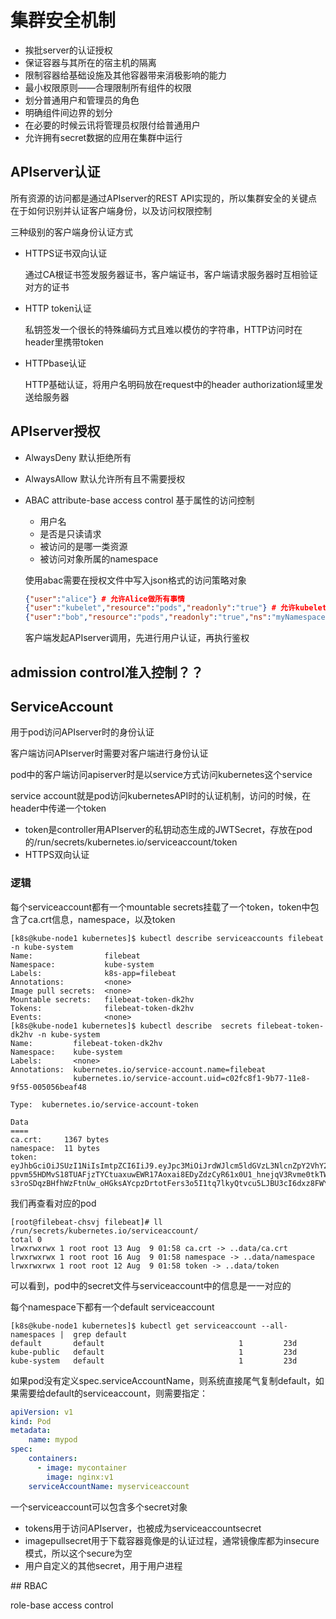 # 集群安全机制

* 挨批server的认证授权
* 保证容器与其所在的宿主机的隔离
* 限制容器给基础设施及其他容器带来消极影响的能力
* 最小权限原则——合理限制所有组件的权限
* 划分普通用户和管理员的角色
* 明确组件间边界的划分
* 在必要的时候云讯将管理员权限付给普通用户
* 允许拥有secret数据的应用在集群中运行

## APIserver认证

所有资源的访问都是通过APIserver的REST API实现的，所以集群安全的关键点在于如何识别并认证客户端身份，以及访问权限控制

三种级别的客户端身份认证方式

* HTTPS证书双向认证

  通过CA根证书签发服务器证书，客户端证书，客户端请求服务器时互相验证对方的证书

* HTTP token认证

  私钥签发一个很长的特殊编码方式且难以模仿的字符串，HTTP访问时在header里携带token

* HTTPbase认证

  HTTP基础认证，将用户名明码放在request中的header authorization域里发送给服务器

## APIserver授权

* AlwaysDeny 默认拒绝所有

* AlwaysAllow 默认允许所有且不需要授权

* ABAC attribute-base access control 基于属性的访问控制

  * 用户名
  * 是否是只读请求
  * 被访问的是哪一类资源
  * 被访问对象所属的namespace

  使用abac需要在授权文件中写入json格式的访问策略对象

  ```json
  {"user":"alice"} # 允许Alice做所有事情
  {"user":"kubelet","resource":"pods","readonly":"true"} # 允许kubelet只读pod
  {"user":"bob","resource":"pods","readonly":"true","ns":"myNamespace"} # 允许Bob只读myNamespace的pod
  ```

  客户端发起APIserver调用，先进行用户认证，再执行鉴权

## admission control准入控制？？

## ServiceAccount

用于pod访问APIserver时的身份认证

客户端访问APIserver时需要对客户端进行身份认证

pod中的客户端访问apiserver时是以service方式访问kubernetes这个service

service account就是pod访问kubernetesAPI时的认证机制，访问的时候，在header中传递一个token

* token是controller用APIserver的私钥动态生成的JWTSecret，存放在pod的/run/secrets/kubernetes.io/serviceaccount/token
* HTTPS双向认证

### 逻辑

每个serviceaccount都有一个mountable secrets挂载了一个token，token中包含了ca.crt信息，namespace，以及token

```shell
[k8s@kube-node1 kubernetes]$ kubectl describe serviceaccounts filebeat -n kube-system   
Name:                filebeat
Namespace:           kube-system
Labels:              k8s-app=filebeat
Annotations:         <none>
Image pull secrets:  <none>
Mountable secrets:   filebeat-token-dk2hv
Tokens:              filebeat-token-dk2hv
Events:              <none>
[k8s@kube-node1 kubernetes]$ kubectl describe  secrets filebeat-token-dk2hv -n kube-system
Name:         filebeat-token-dk2hv
Namespace:    kube-system
Labels:       <none>
Annotations:  kubernetes.io/service-account.name=filebeat
              kubernetes.io/service-account.uid=c02fc8f1-9b77-11e8-9f55-005056beaf48

Type:  kubernetes.io/service-account-token

Data
====
ca.crt:     1367 bytes
namespace:  11 bytes
token:      eyJhbGciOiJSUzI1NiIsImtpZCI6IiJ9.eyJpc3MiOiJrdWJlcm5ldGVzL3NlcnZpY2VhY2NvdW50Iiwia3ViZXJuZXRlcy5pby9zZXJ2aWNlYWNjb3VudC9uYW1lc3BhY2UiOiJrdWJlLXN5c3RlbSIsImt1YmVybmV0ZXMuaW8vc2VydmljZWFjY291bnQvc2VjcmV0Lm5hbWUiOiJmaWxlYmVhdC10b2tlbi1kazJodiIsImt1YmVybmV0ZXMuaW8vc2VydmljZWFjY291bnQvc2VydmljZS1hY2NvdW50Lm5hbWUiOiJmaWxlYmVhdCIsImt1YmVybmV0ZXMuaW8vc2VydmljZWFjY291bnQvc2VydmljZS1hY2NvdW50LnVpZCI6ImMwMmZjOGYxLTliNzctMTFlOC05ZjU1LTAwNTA1NmJlYWY0OCIsInN1YiI6InN5c3RlbTpzZXJ2aWNlYWNjb3VudDprdWJlLXN5c3RlbTpmaWxlYmVhdCJ9.p6faW7gqCajPTJgUcbVNthadFxwx9Gcs0zs7aRdsmVmvQkij4IDEWQ7BYs8fieLQHsTKeEQbRP42BSZfp07jBKn2Y_EW5MIVlnzhiCrkrS1GsqJuHncGtcqzlZKf0crWcBK-ppvm55HDMvS18TUAFjzTYCtuaxuwEWR17Aoxai8EDyZdzCyR61x0U1_hnejqV3Rvme0tkTWcznEHhocL67YNUpy4LWdP3ops0DTo9RZDf-s3roSDqzBHfhWzFtnUw_oHGksAYcpzDrtotFers3o5I1tq7lkyQtvcu5LJBU3cI6dxz8FWYphgRlEbjd0fRE9jh9aonb4jF3AEnDuP4A
```

我们再查看对应的pod

```shell
[root@filebeat-chsvj filebeat]# ll /run/secrets/kubernetes.io/serviceaccount/
total 0
lrwxrwxrwx 1 root root 13 Aug  9 01:58 ca.crt -> ..data/ca.crt
lrwxrwxrwx 1 root root 16 Aug  9 01:58 namespace -> ..data/namespace
lrwxrwxrwx 1 root root 12 Aug  9 01:58 token -> ..data/token
```

可以看到，pod中的secret文件与serviceaccount中的信息是一一对应的

每个namespace下都有一个default serviceaccount

```shell
[k8s@kube-node1 kubernetes]$ kubectl get serviceaccount --all-namespaces |  grep default
default       default                              1         23d
kube-public   default                              1         23d
kube-system   default                              1         23d
```

如果pod没有定义spec.serviceAccountName，则系统直接尾气复制default，如果需要给default的serviceaccount，则需要指定：

```yaml
apiVersion: v1
kind: Pod
metadata:
    name: mypod
spec:
    containers:
      - image: mycontainer
        image: nginx:v1
    serviceAccountName: myserviceaccount
```

一个serviceaccount可以包含多个secret对象

* tokens用于访问APIserver，也被成为serviceaccountsecret
* imagepullsecret用于下载容器竟像是的认证过程，通常镜像库都为insecure模式，所以这个secure为空
* 用户自定义的其他secret，用于用户进程

## RBAC

role-base access control

